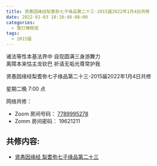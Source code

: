 ```yaml
---
title: 贤愚因缘经梨耆弥七子缘品第二十三-2015届2022年1月4日共修
date: 2022-01-03 18:10:48-08:00
categories:
  - 慧灯禅修班
tags:
  - 2015届
---
```

诸法等性本基法界中 自现圆满三身游舞力  
离障本来怙主龙钦巴 祈请无垢光尊常护我

贤愚因缘经梨耆弥七子缘品第二十三-2015届2022年1月4日共修

星期二晚 7:00 点

网络共修：

- Zoom 房间号码： [7789995278](https://us02web.zoom.us/j/7789995278?pwd=VjZmbWJFY2k2K0E5RVB2cTNIQmhqUT09)
- Zomm 房间密码： 19621211

## 共修内容:

- [贤愚因缘经 梨耆弥七子缘品第二十三](https://bj.cxb123.cc/ref/other/xyj-lzb/#heading-22)